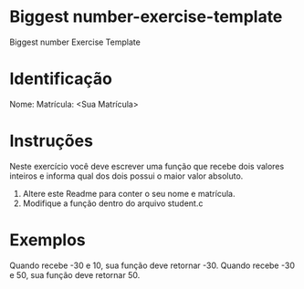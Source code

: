 # Biggest number-exercise-template
Biggest number Exercise Template

# Identificação
Nome: <Seu nome>
Matrícula: <Sua Matrícula>

# Instruções
Neste exercício você deve escrever uma função que recebe dois valores inteiros e informa qual dos dois possui o maior valor absoluto.

1. Altere este Readme para conter o seu nome e matrícula.
2. Modifique a função dentro do arquivo student.c

# Exemplos
Quando recebe -30 e 10, sua função deve retornar -30.
Quando recebe -30 e 50, sua função deve retornar 50.

